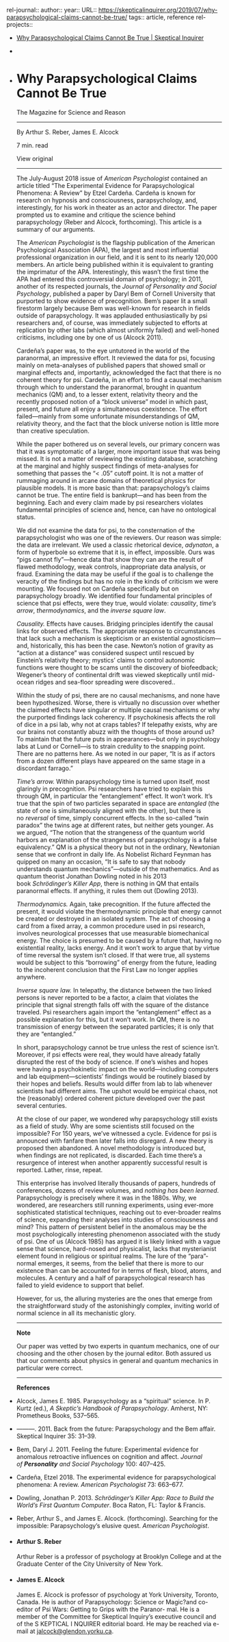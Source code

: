 rel-journal::
author::
year::
URL:: https://skepticalinquirer.org/2019/07/why-parapsychological-claims-cannot-be-true/
tags:: article, reference
rel-projects::



- [Why Parapsychological Claims Cannot Be True | Skeptical Inquirer](https://skepticalinquirer.org/2019/07/why-parapsychological-claims-cannot-be-true/)
-
- # Why Parapsychological Claims Cannot Be True

  The Magazine for Science and Reason

  ---

  By Arthur S. Reber, James E. Alcock

  7 min. read

  View original

  ---

  The July-August 2018 issue of *American Psychologist* contained an article titled “The Experimental Evidence for Parapsychological Phenomena: A Review” by Etzel Cardeña. Cardeña is known for research on hypnosis and consciousness, parapsychology, and, interestingly, for his work in theater as an actor and director. The paper prompted us to examine and critique the science behind parapsychology (Reber and Alcock, forthcoming). This article is a summary of our arguments.

  The *American Psychologist* is the flagship publication of the American Psychological Association (APA), the largest and most influential professional organization in our field, and it is sent to its nearly 120,000 members. An article being published within it is equivalent to granting the imprimatur of the APA. Interestingly, this wasn’t the first time the APA had entered this controversial domain of psychology; in 2011, another of its respected journals, the *Journal of Personality and Social Psychology*, published a paper by Daryl Bem of Cornell University that purported to show evidence of precognition. Bem’s paper lit a small firestorm largely because Bem was well-known for research in fields outside of parapsychology. It was applauded enthusiastically by psi researchers and, of course, was immediately subjected to efforts at replication by other labs (which almost uniformly failed) and well-honed criticisms, including one by one of us (Alcock 2011).

  Cardeña’s paper was, to the eye untutored in the world of the paranormal, an impressive effort. It reviewed the data for psi, focusing mainly on meta-analyses of published papers that showed small or marginal effects and, importantly, acknowledged the fact that there is no coherent theory for psi. Cardeña, in an effort to find a causal mechanism through which to understand the paranormal, brought in quantum mechanics (QM) and, to a lesser extent, relativity theory and the recently proposed notion of a “block universe” model in which past, present, and future all enjoy a simultaneous coexistence. The effort failed—mainly from some unfortunate misunderstandings of QM, relativity theory, and the fact that the block universe notion is little more than creative speculation.

  While the paper bothered us on several levels, our primary concern was that it was symptomatic of a larger, more important issue that was being missed. It is not a matter of reviewing the existing database, scratching at the marginal and highly suspect findings of meta-analyses for something that passes the “< .05” cutoff point. It is not a matter of rummaging around in arcane domains of theoretical physics for plausible models. It is more basic than that: parapsychology’s claims cannot be true. The entire field is bankrupt—and has been from the beginning. Each and every claim made by psi researchers violates fundamental principles of science and, hence, can have no ontological status.

  We did not examine the data for psi, to the consternation of the parapsychologist who was one of the reviewers. Our reason was simple: the data are irrelevant. We used a classic rhetorical device, *adynaton*, a form of hyperbole so extreme that it is, in effect, impossible. Ours was “pigs cannot fly”—hence data that show they can are the result of flawed methodology, weak controls, inappropriate data analysis, or fraud. Examining the data may be useful if the goal is to challenge the veracity of the findings but has no role in the kinds of criticism we were mounting. We focused not on Cardeña specifically but on parapsychology broadly. We identified four fundamental principles of science that psi effects, were they true, would violate: *causality*, *time’s arrow*, *thermodynamics*, and the *inverse square law*.

  *Causality.* Effects have causes. Bridging principles identify the causal links for observed effects. The appropriate response to circumstances that lack such a mechanism is skepticism or an existential agnosticism—and, historically, this has been the case. Newton’s notion of gravity as “action at a distance” was considered suspect until rescued by Einstein’s relativity theory; mystics’ claims to control autonomic functions were thought to be scams until the discovery of biofeedback; Wegener’s theory of continental drift was viewed skeptically until mid-ocean ridges and sea-floor spreading were discovered..

  Within the study of psi, there are no causal mechanisms, and none have been hypothesized. Worse, there is virtually no discussion over whether the claimed effects have singular or multiple causal mechanisms or why the purported findings lack coherency. If psychokinesis affects the roll of dice in a psi lab, why not at craps tables? If telepathy exists, why are our brains not constantly abuzz with the thoughts of those around us? To maintain that the future puts in appearances—but only in psychology labs at Lund or Cornell—is to strain credulity to the snapping point. There are no patterns here. As we noted in our paper, “It is as if actors from a dozen different plays have appeared on the same stage in a discordant farrago.”

  *Time’s arrow.* Within parapsychology time is turned upon itself, most glaringly in precognition. Psi researchers have tried to explain this through QM, in particular the “entanglement” effect. It won’t work. It’s true that the spin of two particles separated in space are *entangled* (the state of one is simultaneously aligned with the other), but there is no *reversal* of time, simply concurrent effects. In the so-called “twin paradox” the twins age at different rates, but neither gets younger. As we argued, “The notion that the strangeness of the quantum world harbors an explanation of the strangeness of parapsychology is a false equivalency.” QM is a physical theory but not in the ordinary, Newtonian sense that we confront in daily life. As Nobelist Richard Feynman has quipped on many an occasion, “It is safe to say that nobody understands quantum mechanics”—outside of the mathematics. And as quantum theorist Jonathan Dowling noted in his 2013 book *Schrödinger’s Killer App*, there is nothing in QM that entails paranormal effects. If anything, it rules them out (Dowling 2013).

  *Thermodynamics.* Again, take precognition. If the future affected the present, it would violate the thermodynamic principle that energy cannot be created or destroyed in an isolated system. The act of choosing a card from a fixed array, a common procedure used in psi research, involves neurological processes that use measurable biomechanical energy. The choice is presumed to be caused by a future that, having no existential reality, lacks energy. And it won’t work to argue that by virtue of time reversal the system isn’t closed. If that were true, all systems would be subject to this “borrowing” of energy from the future, leading to the incoherent conclusion that the First Law no longer applies anywhere.

  *Inverse square law.* In telepathy, the distance between the two linked persons is never reported to be a factor, a claim that violates the principle that signal strength falls off with the square of the distance traveled. Psi researchers again import the “entanglement” effect as a possible explanation for this, but it won’t work. In QM, there is no transmission of energy between the separated particles; it is only that they are “entangled.”

  In short, parapsychology cannot be true unless the rest of science isn’t. Moreover, if psi effects were real, they would have already fatally disrupted the rest of the body of science. If one’s wishes and hopes were having a psychokinetic impact on the world—including computers and lab equipment—scientists’ findings would be routinely biased by their hopes and beliefs. Results would differ from lab to lab whenever scientists had different aims. The upshot would be empirical chaos, not the (reasonably) ordered coherent picture developed over the past several centuries.

  At the close of our paper, we wondered why parapsychology still exists as a field of study. Why are some scientists still focused on the impossible? For 150 years, we’ve witnessed a cycle. Evidence for psi is announced with fanfare then later falls into disregard. A new theory is proposed then abandoned. A novel methodology is introduced but, when findings are not replicated, is discarded. Each time there’s a resurgence of interest when another apparently successful result is reported. Lather, rinse, repeat.

  This enterprise has involved literally thousands of papers, hundreds of conferences, dozens of review volumes, and *nothing has been learned*. Parapsychology is precisely where it was in the 1880s. Why, we wondered, are researchers still running experiments, using ever-more sophisticated statistical techniques, reaching out to ever-broader realms of science, expanding their analyses into studies of consciousness and mind? This pattern of persistent belief in the anomalous may be the most psychologically interesting phenomenon associated with the study of psi. One of us (Alcock 1985) has argued it is likely linked with a vague sense that science, hard-nosed and physicalist, lacks that mysterianist element found in religious or spiritual realms. The lure of the “para”-normal emerges, it seems, from the belief that there is more to our existence than can be accounted for in terms of flesh, blood, atoms, and molecules. A century and a half of parapsychological research has failed to yield evidence to support that belief.

  However, for us, the alluring mysteries are the ones that emerge from the straightforward study of the astonishingly complex, inviting world of normal science in all its mechanistic glory.

  ---

  **Note**

  Our paper was vetted by two experts in quantum mechanics, one of our choosing and the other chosen by the journal editor. Both assured us that our comments about physics in general and quantum mechanics in particular were correct. 

  ---

  **References**
- Alcock, James E. 1985. Parapsychology as a “spiritual” science. In P. Kurtz (ed.), *A Skeptic’s Handbook of Parapsychology*. Amherst, NY: Prometheus Books, 537–565.
- ———. 2011. Back from the future: Parapsychology and the Bem affair. Skeptical Inquirer 35: 31–39.
- Bem, Daryl J. 2011. Feeling the future: Experimental evidence for anomalous retroactive influences on cognition and affect. *Journal of **Personality** and Social Psychology* 100: 407–425.
- Cardeña, Etzel 2018. The experimental evidence for parapsychological phenomena: A review. *American Psychologist* 73: 663–677.
- Dowling, Jonathan P. 2013. *Schrödinger’s Killer App: Race to Build the World’s First Quantum Computer*. Boca Raton, FL: Taylor & Francis.
- Reber, Arthur S., and James E. Alcock. (forthcoming). Searching for the impossible: Parapsychology’s elusive quest. *American Psychologist*.
- ####  Arthur S. Reber

  Arthur Reber is a professor of psychology at Brooklyn College and at the Graduate Center of the City University of New York.

  [](https://skepticalinquirer.org/authors/arthur-s-reber)
- ####  James E. Alcock

  James E. Alcock is professor of psychology at York University, Toronto, Canada. He is author of Parapsychology: Science or Magic?and co-editor of Psi Wars: Getting to Grips with the Paranor- mal. He is a member of the Committee for Skeptical Inquiry’s executive council and of the S KEPTICAL I NQUIRER editorial board. He may be reached via e-mail at jalcock@glendon.yorku.ca.
